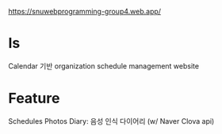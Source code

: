 https://snuwebprogramming-group4.web.app/

# Is
Calendar 기반 organization schedule management website

# Feature
Schedules 
Photos
Diary: 음성 인식 다이어리 (w/ Naver Clova api)
